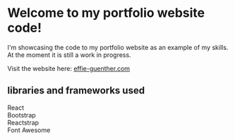 # Welcome to my portfolio website code!

I'm showcasing the code to my portfolio website as an example of my skills. At the moment it is still a work in progress. 

Visit the website here: <a href='effie-guenther.com' target='_blank'>effie-guenther.com</a>

## libraries and frameworks used

React <br />
Bootstrap <br />
Reactstrap <br />
Font Awesome <br />

